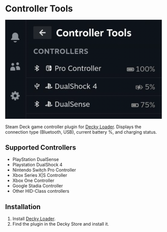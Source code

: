 # Controller Tools
![plugin_demo](./assets/decky-loader-store-cover.png)

Steam Deck game controller plugin for [Decky Loader](https://github.com/SteamDeckHomebrew/decky-loader). Displays the connection type (Bluetooth, USB), current battery %, and charging status. 

## Supported Controllers
* PlayStation DualSense
* Playstation DualShock 4
* Nintendo Switch Pro Controller
* Xbox Series X|S Controller
* Xbox One Controller
* Google Stadia Controller
* Other HID-Class controllers

## Installation
1. Install [Decky Loader](https://deckbrew.xyz/).
2. Find the plugin in the Decky Store and install it.
